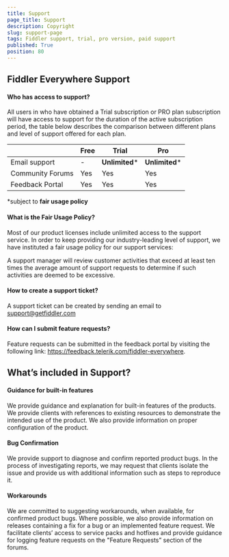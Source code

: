 ```yaml
---
title: Support
page_title: Support
description: Copyright
slug: support-page
tags: Fiddler support, trial, pro version, paid support
published: True
position: 80
---
```


## Fiddler Everywhere Support 

 
#### Who has access to support? 

All users in who have obtained a Trial subscription or PRO plan subscription will have access to support for the duration of the active subscription period, the table below describes the comparison between different plans and level of support offered for each plan. 


<!-- TODO the plan table here -->
|   |**Free**   |**Trial**   |**Pro**  |
|---|---|---|---|
| Email support |  - |  __Unlimited__* | __Unlimited__* |
| Community Forums   | Yes | Yes | Yes |
| Feedback Portal   | Yes | Yes | Yes |

*subject to __fair usage policy__

#### What is the Fair Usage Policy? 

Most of our product licenses include unlimited access to the support service. In order to keep providing our industry-leading level of support, we have instituted a fair usage policy for our support services: 

A support manager will review customer activities that exceed at least ten times the average amount of support requests to determine if such activities are deemed to be excessive. 

#### How to create a support ticket? 

A support ticket can be created by sending an email to support@getfiddler.com 


#### How can I submit feature requests? 

Feature requests can be submitted in the feedback portal by visiting the following link: https://feedback.telerik.com/fiddler-everywhere.  

 

## What’s included in Support? 

#### Guidance for built-in features 

We provide guidance and explanation for built-in features of the products. We provide clients with references to existing resources to demonstrate the intended use of the product. We also provide information on proper configuration of the product. 

#### Bug Confirmation 

We provide support to diagnose and confirm reported product bugs. In the process of investigating reports, we may request that clients isolate the issue and provide us with additional information such as steps to reproduce it. 

#### Workarounds 

We are committed to suggesting workarounds, when available, for confirmed product bugs. Where possible, we also provide information on releases containing a fix for a bug or an implemented feature request. We facilitate clients’ access to service packs and hotfixes and provide guidance for logging feature requests on the "Feature Requests” section of the forums. 